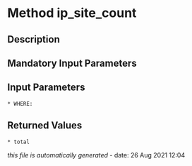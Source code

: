 # Method ip_site_count

## Description
	

## Mandatory Input Parameters

## Input Parameters
	* WHERE:

## Returned Values
	* total


*this file is automatically generated* - date: 26 Aug 2021 12:04